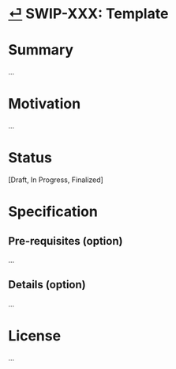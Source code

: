 # [⏎](./readme.md) SWIP-XXX: Template

# Summary

...

# Motivation

...

# Status

[Draft, In Progress, Finalized]

# Specification

## Pre-requisites (option)

...

## Details (option)

...

# License

...
